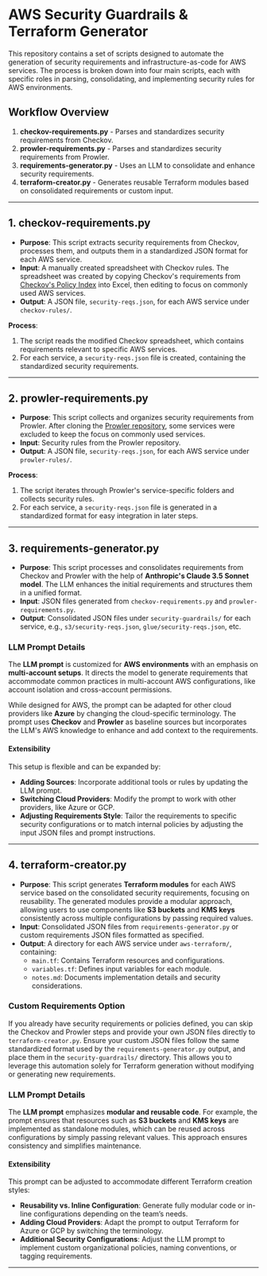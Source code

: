 # AWS Security Guardrails & Terraform Generator

This repository contains a set of scripts designed to automate the generation of security requirements and infrastructure-as-code for AWS services. The process is broken down into four main scripts, each with specific roles in parsing, consolidating, and implementing security rules for AWS environments.

## Workflow Overview

1. **checkov-requirements.py** - Parses and standardizes security requirements from Checkov.
2. **prowler-requirements.py** - Parses and standardizes security requirements from Prowler.
3. **requirements-generator.py** - Uses an LLM to consolidate and enhance security requirements.
4. **terraform-creator.py** - Generates reusable Terraform modules based on consolidated requirements or custom input.

---

## 1. checkov-requirements.py

- **Purpose**: This script extracts security requirements from Checkov, processes them, and outputs them in a standardized JSON format for each AWS service.
- **Input**: A manually created spreadsheet with Checkov rules. The spreadsheet was created by copying Checkov's requirements from [Checkov's Policy Index](https://www.checkov.io/5.Policy%20Index/terraform.html) into Excel, then editing to focus on commonly used AWS services.
- **Output**: A JSON file, `security-reqs.json`, for each AWS service under `checkov-rules/`.

**Process**:
1. The script reads the modified Checkov spreadsheet, which contains requirements relevant to specific AWS services.
2. For each service, a `security-reqs.json` file is created, containing the standardized security requirements.

---

## 2. prowler-requirements.py

- **Purpose**: This script collects and organizes security requirements from Prowler. After cloning the [Prowler repository](https://github.com/prowler-cloud/prowler), some services were excluded to keep the focus on commonly used services.
- **Input**: Security rules from the Prowler repository.
- **Output**: A JSON file, `security-reqs.json`, for each AWS service under `prowler-rules/`.

**Process**:
1. The script iterates through Prowler's service-specific folders and collects security rules.
2. For each service, a `security-reqs.json` file is generated in a standardized format for easy integration in later steps.

---

## 3. requirements-generator.py

- **Purpose**: This script processes and consolidates requirements from Checkov and Prowler with the help of **Anthropic's Claude 3.5 Sonnet model**. The LLM enhances the initial requirements and structures them in a unified format.
- **Input**: JSON files generated from `checkov-requirements.py` and `prowler-requirements.py`.
- **Output**: Consolidated JSON files under `security-guardrails/` for each service, e.g., `s3/security-reqs.json`, `glue/security-reqs.json`, etc.

### LLM Prompt Details

The **LLM prompt** is customized for **AWS environments** with an emphasis on **multi-account setups**. It directs the model to generate requirements that accommodate common practices in multi-account AWS configurations, like account isolation and cross-account permissions. 

While designed for AWS, the prompt can be adapted for other cloud providers like **Azure** by changing the cloud-specific terminology. The prompt uses **Checkov** and **Prowler** as baseline sources but incorporates the LLM's AWS knowledge to enhance and add context to the requirements. 

#### Extensibility

This setup is flexible and can be expanded by:
- **Adding Sources**: Incorporate additional tools or rules by updating the LLM prompt.
- **Switching Cloud Providers**: Modify the prompt to work with other providers, like Azure or GCP.
- **Adjusting Requirements Style**: Tailor the requirements to specific security configurations or to match internal policies by adjusting the input JSON files and prompt instructions.

---

## 4. terraform-creator.py

- **Purpose**: This script generates **Terraform modules** for each AWS service based on the consolidated security requirements, focusing on reusability. The generated modules provide a modular approach, allowing users to use components like **S3 buckets** and **KMS keys** consistently across multiple configurations by passing required values.
- **Input**: Consolidated JSON files from `requirements-generator.py` or custom requirements JSON files formatted as specified.
- **Output**: A directory for each AWS service under `aws-terraform/`, containing:
  - `main.tf`: Contains Terraform resources and configurations.
  - `variables.tf`: Defines input variables for each module.
  - `notes.md`: Documents implementation details and security considerations.

### Custom Requirements Option

If you already have security requirements or policies defined, you can skip the Checkov and Prowler steps and provide your own JSON files directly to `terraform-creator.py`. Ensure your custom JSON files follow the same standardized format used by the `requirements-generator.py` output, and place them in the `security-guardrails/` directory. This allows you to leverage this automation solely for Terraform generation without modifying or generating new requirements.

### LLM Prompt Details

The **LLM prompt** emphasizes **modular and reusable code**. For example, the prompt ensures that resources such as **S3 buckets** and **KMS keys** are implemented as standalone modules, which can be reused across configurations by simply passing relevant values. This approach ensures consistency and simplifies maintenance.

#### Extensibility

This prompt can be adjusted to accommodate different Terraform creation styles:
- **Reusability vs. Inline Configuration**: Generate fully modular code or in-line configurations depending on the team’s needs.
- **Adding Cloud Providers**: Adapt the prompt to output Terraform for Azure or GCP by switching the terminology.
- **Additional Security Configurations**: Adjust the LLM prompt to implement custom organizational policies, naming conventions, or tagging requirements.

---
